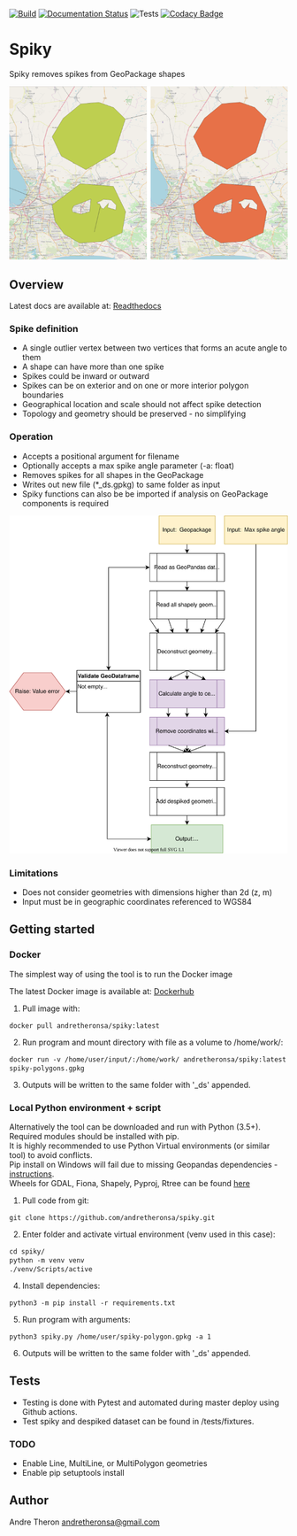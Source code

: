 [![Build](https://images.microbadger.com/badges/version/andretheronsa/spiky.svg)](https://microbadger.com/images/andretheronsa/spiky)
[![Documentation Status](https://readthedocs.org/projects/spiky/badge/?version=latest)](https://spiky.readthedocs.io/en/latest/?badge=latest)
![Tests](https://github.com/andretheronsa/spiky/workflows/Python%20package/badge.svg)
[![Codacy Badge](https://api.codacy.com/project/badge/Grade/689f88a473764cd888550434c908644a)](https://app.codacy.com/manual/andretheronsa/spiky?utm_source=github.com&utm_medium=referral&utm_content=andretheronsa/spiky&utm_campaign=Badge_Grade_Dashboard)

# Spiky

Spiky removes spikes from GeoPackage shapes

![Despike example](example_despike.png "Despike example")

## Overview

Latest docs are available at: [Readthedocs](https://spiky.readthedocs.io/en/latest/?)

### Spike definition
* A single outlier vertex between two vertices that forms an acute angle to them  
* A shape can have more than one spike  
* Spikes could be inward or outward  
* Spikes can be on exterior and on one or more interior polygon boundaries  
* Geographical location and scale should not affect spike detection  
* Topology and geometry should be preserved - no simplifying  

### Operation
* Accepts a positional argument for filename  
* Optionally accepts a max spike angle parameter (-a: float)  
* Removes spikes for all shapes in the GeoPackage  
* Writes out new file (*_ds.gpkg) to same folder as input  
* Spiky functions can also be be imported if analysis on GeoPackage components is required 

![Spiky diagram](spiky-diagram.svg "Spiky diagram")

### Limitations
* Does not consider geometries with dimensions higher than 2d (z, m)  
* Input must be in geographic coordinates referenced to WGS84  

## Getting started

### Docker

The simplest way of using the tool is to run the Docker image

The latest Docker image is available at: [Dockerhub](https://hub.docker.com/repository/docker/andretheronsa/spiky)

1. Pull image with:  
```shell
docker pull andretheronsa/spiky:latest
```
2. Run program and mount directory with file as a volume to /home/work/:  
```shell
docker run -v /home/user/input/:/home/work/ andretheronsa/spiky:latest spiky-polygons.gpkg
```
3. Outputs will be written to the same folder with '_ds' appended.  

### Local Python environment + script

Alternatively the tool can be downloaded and run with Python (3.5+).  
Required modules should be installed with pip.  
It is highly recommended to use Python Virtual environments (or similar tool) to avoid conflicts.  
Pip install on Windows will fail due to missing Geopandas dependencies - [instructions](https://geopandas.org/install.html).  
Wheels for GDAL, Fiona, Shapely, Pyproj, Rtree can be found [here](https://www.lfd.uci.edu/~gohlke/pythonlibs/)

1. Pull code from git:  
```shell
git clone https://github.com/andretheronsa/spiky.git
```
2. Enter folder and activate virtual environment (venv used in this case):  
```shell
cd spiky/
python -m venv venv
./venv/Scripts/active

```
4. Install dependencies:  
```shell
python3 -m pip install -r requirements.txt
```
5. Run program with arguments:  
```shell
python3 spiky.py /home/user/spiky-polygon.gpkg -a 1
```
6. Outputs will be written to the same folder with '_ds' appended.  

## Tests

* Testing is done with Pytest and automated during master deploy using Github actions.  
* Test spiky and despiked dataset can be found in /tests/fixtures.  

### TODO

* Enable Line, MultiLine, or MultiPolygon geometries  
* Enable pip setuptools install  

## Author

Andre Theron
andretheronsa@gmail.com
